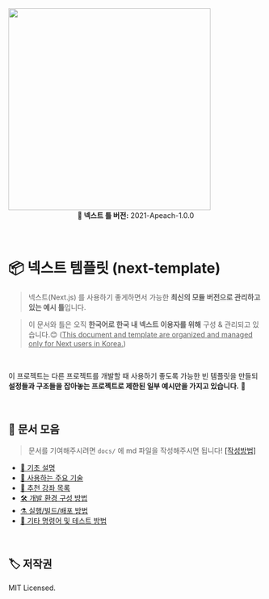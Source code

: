 <img src="https://i.imgur.com/8eykkWY.gif" width="400"/>

<br/>

<center><b>📮 넥스트 틀 버전:</b> 2021-Apeach-1.0.0</center>

<br/>
<br/>

# 📦 넥스트 템플릿 (next-template)

> 넥스트(Next.js) 를 사용하기 좋게하면서 가능한 **최신의 모듈 버전으로 관리하고 있는 예시 틀**입니다.

> 이 문서와 틀은 오직 **한국어로 한국 내 넥스트 이용자를 위해** 구성 & 관리되고 있습니다.😊 (<u>This document and template are organized and managed only for Next users in Korea.</u>)

<br/>

이 프로젝트는 다른 프로젝트를 개발할 때 사용하기 좋도록 가능한 빈 템플릿을 만들되 **설정들과 구조들을 잡아놓는 프로젝트로 제한된 일부 예시만을 가지고 있습니다.** 🤗

<br/>

## 🥳 문서 모음

> 문서를 기여해주시려면 `docs/` 에 md 파일을 작성해주시면 됩니다! [[작성방법]](https://github.com/AhaOfficial/next-template/tree/master/docs#-%EB%AC%B8%EC%84%9C-%EC%9E%91%EC%84%B1-%EB%B0%A9%EB%B2%95)

- [🤔 기초 설명](https://github.com/AhaOfficial/next-template/blob/master/docs/기초_설명.md)
- [📔 사용하는 주요 기술](https://github.com/AhaOfficial/next-template/blob/master/docs/사용하는_주요_기술.md)
- [👀 추천 강좌 목록](https://github.com/AhaOfficial/next-template/blob/master/docs/%EC%B6%94%EC%B2%9C_%EA%B0%95%EC%A2%8C_%EB%AA%A9%EB%A1%9D.md)
- [🛠 개발 환경 구성 방법](https://github.com/AhaOfficial/next-template/blob/master/docs/%EA%B0%9C%EB%B0%9C_%ED%99%98%EA%B2%BD_%EA%B5%AC%EC%84%B1_%EB%B0%A9%EB%B2%95.md)
- [⚗️ 실행/빌드/배포 방법](https://github.com/AhaOfficial/next-template/blob/master/docs/%EC%8B%A4%ED%96%89_%EB%B9%8C%EB%93%9C_%EB%B0%B0%ED%8F%AC_%EB%B0%A9%EB%B2%95.md)
- [🔬 기타 명령어 및 테스트 방법](https://github.com/AhaOfficial/next-template/blob/master/docs/%EA%B8%B0%ED%83%80_%EB%AA%85%EB%A0%B9%EC%96%B4_%EB%B0%8F_%ED%85%8C%EC%8A%A4%ED%8A%B8_%EB%B0%A9%EB%B2%95.md)

<br/>

## 🏷 저작권

MIT Licensed.

